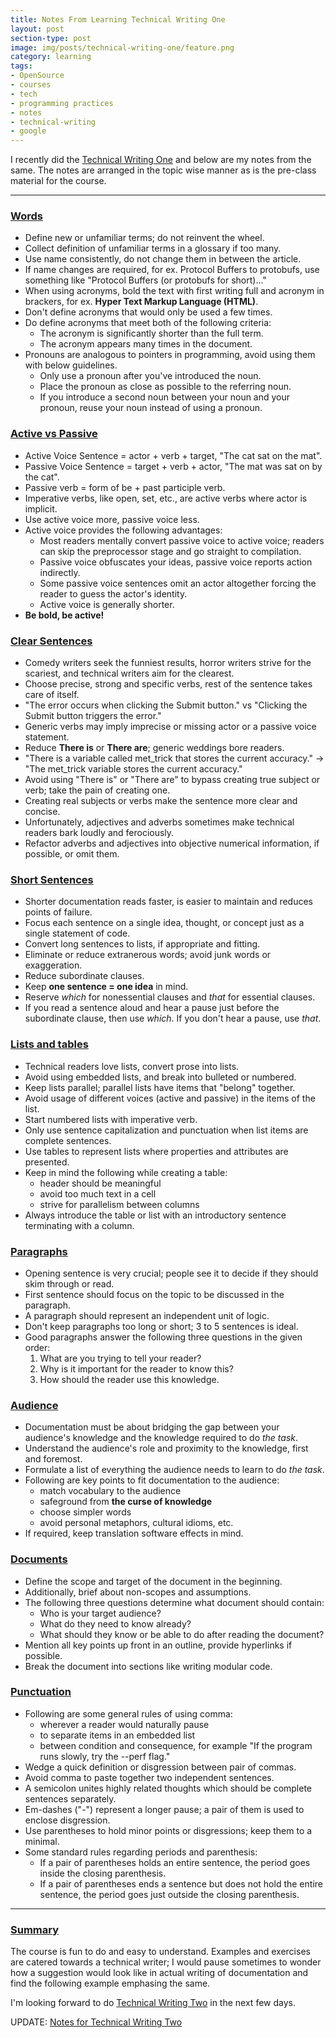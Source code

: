 ```yaml
---
title: Notes From Learning Technical Writing One
layout: post
section-type: post
image: img/posts/technical-writing-one/feature.png
category: learning
tags:
- OpenSource
- courses
- tech
- programming practices
- notes
- technical-writing
- google
---
```


I recently did the [Technical Writing One](https://developers.google.com/tech-writing/one) and below are my notes from the same. The notes are arranged in the topic wise manner as is the pre-class material for the course.

---
### [Words](https://developers.google.com/tech-writing/one/words)
- Define new or unfamiliar terms; do not reinvent the wheel.
- Collect definition of unfamiliar terms in a glossary if too many.
- Use name consistently, do not change them in between the article.
- If name changes are required, for ex. Protocol Buffers to protobufs, use something like "Protocol Buffers (or protobufs for short)..."
- When using acronyms, bold the text with first writing full and acronym in brackers, for ex. **Hyper Text Markup Language (HTML)**.
- Don't define acronyms that would only be used a few times.
- Do define acronyms that meet both of the following criteria:
    - The acronym is significantly shorter than the full term.
    - The acronym appears many times in the document.
- Pronouns are analogous to pointers in programming, avoid using them with below guidelines.
    - Only use a pronoun after you've introduced the noun.
    - Place the pronoun as close as possible to the referring noun.
    - If you introduce a second noun between your noun and your pronoun, reuse your noun instead of using a pronoun.

### [Active vs Passive](https://developers.google.com/tech-writing/one/active-voice)
- Active Voice Sentence = actor + verb + target, "The cat sat on the mat".
- Passive Voice Sentence = target + verb + actor, "The mat was sat on by the cat".
- Passive verb = form of be + past participle verb.
- Imperative verbs, like open, set, etc., are active verbs where actor is implicit. 
- Use active voice more, passive voice less.
- Active voice provides the following advantages:
    - Most readers mentally convert passive voice to active voice; readers can skip the preprocessor stage and go straight to compilation.
    - Passive voice obfuscates your ideas, passive voice reports action indirectly.
    - Some passive voice sentences omit an actor altogether forcing the reader to guess the actor's identity.
    - Active voice is generally shorter.
- **Be bold, be active!**

### [Clear Sentences](https://developers.google.com/tech-writing/one/clear-sentences)
- Comedy writers seek the funniest results, horror writers strive for the scariest, and technical writers aim for the clearest.
- Choose precise, strong and specific verbs, rest of the sentence takes care of itself.
- "The error occurs when clicking the Submit button." vs "Clicking the Submit button triggers the error."
- Generic verbs may imply imprecise or missing actor or a passive voice statement.
- Reduce **There is** or **There are**; generic weddings bore readers.
- "There is a variable called met_trick that stores the current accuracy." -> "The met_trick variable stores the current accuracy."
- Avoid using "There is" or "There are" to bypass creating true subject or verb; take the pain of creating one.
- Creating real subjects or verbs make the sentence more clear and concise.
- Unfortunately, adjectives and adverbs sometimes make technical readers bark loudly and ferociously.
- Refactor adverbs and adjectives into objective numerical information, if possible, or omit them.

### [Short Sentences](https://developers.google.com/tech-writing/one/short-sentences)
- Shorter documentation reads faster, is easier to maintain and reduces points of failure.
- Focus each sentence on a single idea, thought, or concept just as a single statement of code.
- Convert long sentences to lists, if appropriate and fitting.
- Eliminate or reduce extranerous words; avoid junk words or exaggeration.
- Reduce subordinate clauses.
- Keep **one sentence = one idea** in mind.
- Reserve *which* for nonessential clauses and *that* for essential clauses.
- If you read a sentence aloud and hear a pause just before the subordinate clause, then use *which*. If you don't hear a pause, use *that*.

### [Lists and tables](https://developers.google.com/tech-writing/one/lists-and-tables)
- Technical readers love lists, convert prose into lists.
- Avoid using embedded lists, and break into bulleted or numbered.
- Keep lists parallel; parallel lists have items that "belong" together.
- Avoid usage of different voices (active and passive) in the items of the list.
- Start numbered lists with imperative verb.
- Only use sentence capitalization and punctuation when list items are complete sentences.
- Use tables to represent lists where properties and attributes are presented.
- Keep in mind the following while creating a table:
    - header should be meaningful
    - avoid too much text in a cell
    - strive for parallelism between columns
- Always introduce the table or list with an introductory sentence terminating with a column.

### [Paragraphs](https://developers.google.com/tech-writing/one/paragraphs)
- Opening sentence is very crucial; people see it to decide if they should skim through or read.
- First sentence should focus on the topic to be discussed in the paragraph.
- A paragraph should represent an independent unit of logic.
- Don't keep paragraphs too long or short; 3 to 5 sentences is ideal.
- Good paragraphs answer the following three questions in the given order:
    1. What are you trying to tell your reader?
    1. Why is it important for the reader to know this?
    1. How should the reader use this knowledge.

### [Audience](https://developers.google.com/tech-writing/one/audience)
- Documentation must be about bridging the gap between your audience's knowledge and the knowledge required to do *the task*.
- Understand the audience's role and proximity to the knowledge, first and foremost.
- Formulate a list of everything the audience needs to learn to do *the task*.
- Following are key points to fit documentation to the audience:
    - match vocabulary to the audience
    - safeground from **the curse of knowledge**
    - choose simpler words
    - avoid personal metaphors, cultural idioms, etc.
- If required, keep translation software effects in mind.

### [Documents](https://developers.google.com/tech-writing/one/documents)
- Define the scope and target of the document in the beginning.
- Additionally, brief about non-scopes and assumptions.
- The following three questions determine what document should contain:
    - Who is your target audience?
    - What do they need to know already?
    - What should they know or be able to do after reading the document?
- Mention all key points up front in an outline, provide hyperlinks if possible.
- Break the document into sections like writing modular code.

### [Punctuation](https://developers.google.com/tech-writing/one/punctuation)
- Following are some general rules of using comma:
    - wherever a reader would naturally pause
    - to separate items in an embedded list
    - between condition and consequence, for example "If the program runs slowly, try the --perf flag."
- Wedge a quick definition or disgression between pair of commas.
- Avoid comma to paste together two independent sentences.
- A semicolon unites highly related thoughts which should be complete sentences separately.
- Em-dashes ("-") represent a longer pause; a pair of them is used to enclose disgression.
- Use parentheses to hold minor points or disgressions; keep them to a minimal.
- Some standard rules regarding periods and parenthesis:
    - If a pair of parentheses holds an entire sentence, the period goes inside the closing parenthesis.
    - If a pair of parentheses ends a sentence but does not hold the entire sentence, the period goes just outside the closing parenthesis.

---
### [Summary](https://developers.google.com/tech-writing/one/summary)
The course is fun to do and easy to understand. Examples and exercises are catered towards a technical writer; I would pause sometimes to wonder how a suggestion would look like in actual writing of documentation and find the following example emphasing the same.

I'm looking forward to do [Technical Writing Two](https://developers.google.com/tech-writing/two) in the next few days.

UPDATE: [Notes for Technical Writing Two](/learning/2020/08/01/notes-technical-writing-two.html)
